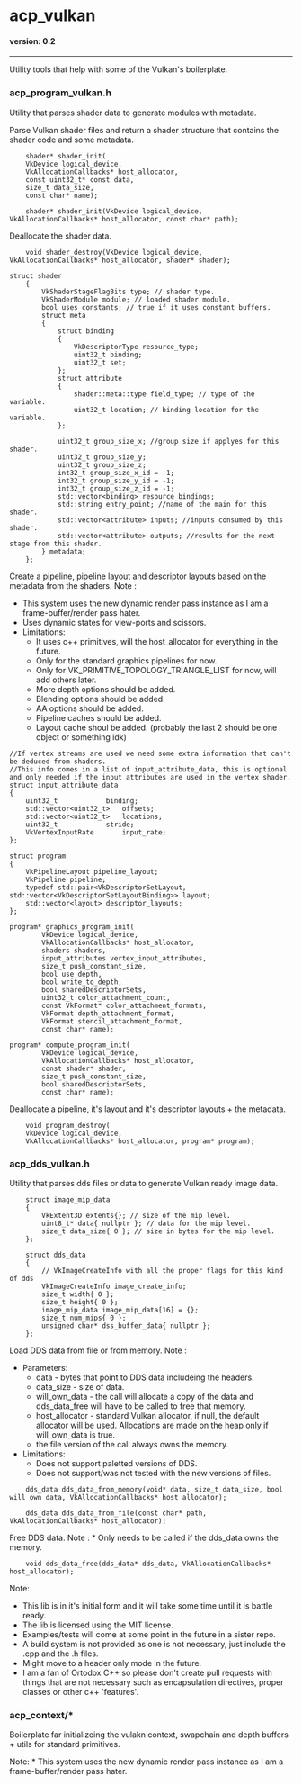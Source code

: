 # acp_vulkan
#### version: 0.2
---
Utility tools that help with some of the Vulkan's boilerplate.

### acp_program_vulkan.h
Utility that parses shader data to generate modules with metadata.

Parse Vulkan shader files and return a shader structure that contains the shader code and some metadata.
```
    shader* shader_init(
    VkDevice logical_device, 
    VkAllocationCallbacks* host_allocator, 
    const uint32_t* const data, 
    size_t data_size,
	const char* name);
``` 
```
    shader* shader_init(VkDevice logical_device, VkAllocationCallbacks* host_allocator, const char* path);
```

Deallocate the shader data.
```
    void shader_destroy(VkDevice logical_device, VkAllocationCallbacks* host_allocator, shader* shader);
```

```
struct shader
    {
        VkShaderStageFlagBits type; // shader type.
        VkShaderModule module; // loaded shader module.
        bool uses_constants; // true if it uses constant buffers.
        struct meta
        {
            struct binding
            {
                VkDescriptorType resource_type;
                uint32_t binding;
                uint32_t set;
            };
            struct attribute
            {
                shader::meta::type field_type; // type of the variable.
                uint32_t location; // binding location for the variable.
            };

            uint32_t group_size_x; //group size if applyes for this shader.
            uint32_t group_size_y;
            uint32_t group_size_z;
            int32_t group_size_x_id = -1;
            int32_t group_size_y_id = -1;
            int32_t group_size_z_id = -1;
            std::vector<binding> resource_bindings;
            std::string entry_point; //name of the main for this shader.
            std::vector<attribute> inputs; //inputs consumed by this shader.
            std::vector<attribute> outputs; //results for the next stage from this shader.
        } metadata;
    };
```

Create a pipeline, pipeline layout and descriptor layouts based on the metadata from the shaders.
Note :
 * This system uses the new dynamic render pass instance as I am a frame-buffer/render pass hater.
 * Uses dynamic states for view-ports and scissors.
 * Limitations:
	 * It uses c++ primitives, will the host_allocator for everything in the future.
	 * Only for the standard graphics pipelines for now.
	 * Only for VK_PRIMITIVE_TOPOLOGY_TRIANGLE_LIST for now, will add others later.
	 * More depth options should be added.
	 * Blending options should be added.
	 * AA options should be added.
	 * Pipeline caches should be added.
  	 * Layout cache shoul be added. (probably the last 2 should be one object or something idk) 
```
//If vertex streams are used we need some extra information that can't be deduced from shaders.
//This info comes in a list of input_attribute_data, this is optional and only needed if the input attributes are used in the vertex shader.
struct input_attribute_data
{
    uint32_t			binding;
    std::vector<uint32_t>	offsets;
    std::vector<uint32_t>	locations;
    uint32_t			stride;
    VkVertexInputRate		input_rate;
};
```

```
struct program
{
    VkPipelineLayout pipeline_layout;
    VkPipeline pipeline;
    typedef std::pair<VkDescriptorSetLayout, std::vector<VkDescriptorSetLayoutBinding>> layout;
    std::vector<layout> descriptor_layouts;
};
```

```
program* graphics_program_init(
        VkDevice logical_device, 
        VkAllocationCallbacks* host_allocator, 
        shaders shaders, 
        input_attributes vertex_input_attributes,
        size_t push_constant_size, 
        bool use_depth, 
        bool write_to_depth, 
        bool sharedDescriptorSets,
        uint32_t color_attachment_count, 
        const VkFormat* color_attachment_formats,
        VkFormat depth_attachment_format, 
        VkFormat stencil_attachment_format,
		const char* name);
```

```
program* compute_program_init(
		VkDevice logical_device, 
		VkAllocationCallbacks* host_allocator, 
		const shader* shader, 
        size_t push_constant_size, 
		bool sharedDescriptorSets, 
		const char* name);
```

Deallocate a pipeline, it's layout and it's descriptor layouts + the metadata.
```
    void program_destroy(
    VkDevice logical_device, 
    VkAllocationCallbacks* host_allocator, program* program);
```

### acp_dds_vulkan.h
Utility that parses dds files or data to generate Vulkan ready image data.

```
	struct image_mip_data
	{
		VkExtent3D extents{}; // size of the mip level.
		uint8_t* data{ nullptr }; // data for the mip level.
		size_t data_size{ 0 }; // size in bytes for the mip level.
	};

	struct dds_data
	{
	    // VkImageCreateInfo with all the proper flags for this kind of dds
	    VkImageCreateInfo image_create_info; 
	    size_t width{ 0 };
	    size_t height{ 0 };
	    image_mip_data image_mip_data[16] = {};
	    size_t num_mips{ 0 };
	    unsigned char* dss_buffer_data{ nullptr };
	};
```

Load DDS data from file or from memory.
Note :
 * Parameters:
	* data - bytes that point to DDS data includeing the headers.
	* data_size - size of data.
	* will_own_data - the call will allocate a copy of the data and dds_data_free will have to be called to free that memory.
	* host_allocator - standard Vulkan allocator, if null, the default allocator will be used. Allocations are made on the heap only if will_own_data is true.
	* the file version of the call always owns the memory.
 * Limitations:
	 * Does not support paletted versions of DDS.
	 * Does not support/was not tested with the new versions of files.

```
	dds_data dds_data_from_memory(void* data, size_t data_size, bool will_own_data, VkAllocationCallbacks* host_allocator);
	
	dds_data dds_data_from_file(const char* path, VkAllocationCallbacks* host_allocator);
```
Free DDS data.
Note :
	* Only needs to be called if the dds_data owns the memory.
```
	void dds_data_free(dds_data* dds_data, VkAllocationCallbacks* host_allocator);
```
Note:
* This lib is in it's initial form and it will take some time until it is battle ready.
* The lib is licensed using the MIT license.
* Examples/tests will come at some point in the future in a sister repo.
* A build system is not provided as one is not necessary, just include the .cpp and the .h files.
* Might move to a header only mode in the future.
* I am a fan of Ortodox C++ so please don't create pull requests with things that are not necessary such as encapsulation directives, proper classes or other c++ 'features'.

### acp_context/*

Boilerplate far initializeing the vulakn context, swapchain and depth buffers + utils for standard primitives.

Note:
	* This system uses the new dynamic render pass instance as I am a frame-buffer/render pass hater.
